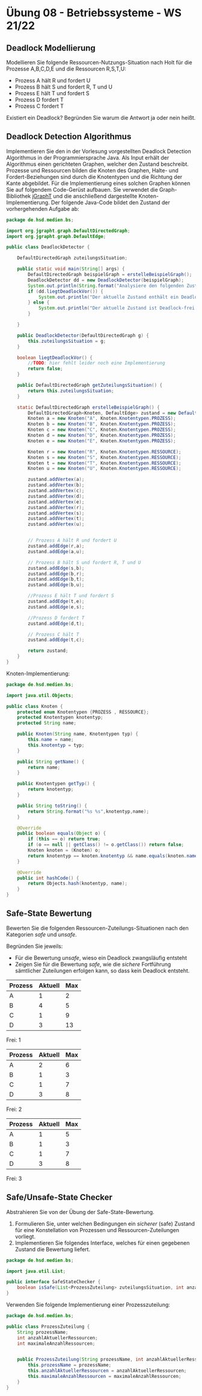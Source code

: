 # Übung 08 - Betriebssysteme - WS 21/22

## Deadlock Modellierung
Modellieren Sie folgende Ressourcen-Nutzungs-Situation nach Holt für die Prozesse A,B,C,D,E und die Ressourcen R,S,T,U:
- Prozess A hält R und fordert U
- Prozess B hält S und fordert R, T und U
- Prozess E hält T und fordert S
- Prozess D fordert T
- Prozess C fordert T

Existiert ein Deadlock? Begründen Sie warum die Antwort ja oder nein heißt.

## Deadlock Detection Algorithmus
Implementieren Sie den in der Vorlesung vorgestellten Deadlock Detection Algorithmus in der Programmiersprache Java.
Als Input erhält der Algorithmus einen gerichteten Graphen, welcher den Zustand beschreibt. Prozesse und Ressourcen bilden die Knoten des Graphen, Halte- und Fordert-Beziehungen sind durch die Knotentypen und die Richtung der Kante abgebildet.
Für die Implementierung eines solchen Graphen können Sie auf folgendem Code-Gerüst aufbauen. Sie verwendet die
Graph-Bibliothek [jGraphT](https://jgrapht.org) und die anschließend dargestellte Knoten-Implementierung.
Der folgende Java-Code bildet den Zustand der vorhergehenden Aufgabe ab:
```java
package de.hsd.medien.bs;

import org.jgrapht.graph.DefaultDirectedGraph;
import org.jgrapht.graph.DefaultEdge;

public class DeadlockDetector {

    DefaultDirectedGraph zuteilungsSituation;

    public static void main(String[] args) {
        DefaultDirectedGraph beispielGraph = erstelleBeispielGraph();
        DeadlockDetector dd = new DeadlockDetector(beispielGraph);
        System.out.println(String.format("Analysiere den folgenden Zustand ... \r\n%s\r\n",dd.getZuteilungsSituation().toString()));
        if (dd.liegtDeadlockVor()) {
            System.out.println("Der aktuelle Zustand enthält ein Deadlock!");
        } else {
            System.out.println("Der aktuelle Zustand ist Deadlock-frei!");
        }

    }

    public DeadlockDetector(DefaultDirectedGraph g) {
        this.zuteilungsSituation = g;
    }

    boolean liegtDeadlockVor() {
        //TODO: hier fehlt leider noch eine Implementierung
        return false;
    }

    public DefaultDirectedGraph getZuteilungsSituation() {
        return this.zuteilungsSituation;
    }

    static DefaultDirectedGraph erstelleBeispielGraph() {
        DefaultDirectedGraph<Knoten, DefaultEdge> zustand = new DefaultDirectedGraph(DefaultEdge.class);
        Knoten a = new Knoten("A", Knoten.Knotentypen.PROZESS);
        Knoten b = new Knoten("B", Knoten.Knotentypen.PROZESS);
        Knoten c = new Knoten("C", Knoten.Knotentypen.PROZESS);
        Knoten d = new Knoten("D", Knoten.Knotentypen.PROZESS);
        Knoten e = new Knoten("E", Knoten.Knotentypen.PROZESS);

        Knoten r = new Knoten("R", Knoten.Knotentypen.RESSOURCE);
        Knoten s = new Knoten("S", Knoten.Knotentypen.RESSOURCE);
        Knoten t = new Knoten("T", Knoten.Knotentypen.RESSOURCE);
        Knoten u = new Knoten("U", Knoten.Knotentypen.RESSOURCE);

        zustand.addVertex(a);
        zustand.addVertex(b);
        zustand.addVertex(c);
        zustand.addVertex(d);
        zustand.addVertex(e);
        zustand.addVertex(r);
        zustand.addVertex(s);
        zustand.addVertex(t);
        zustand.addVertex(u);


        // Prozess A hält R und fordert U
        zustand.addEdge(r,a);
        zustand.addEdge(a,u);

        // Prozess B hält S und fordert R, T und U
        zustand.addEdge(s,b);
        zustand.addEdge(b,r);
        zustand.addEdge(b,t);
        zustand.addEdge(b,u);

        //Prozess E hält T und fordert S
        zustand.addEdge(t,e);
        zustand.addEdge(e,s);

        //Prozess D fordert T
        zustand.addEdge(d,t);

        // Prozess C hält T
        zustand.addEdge(t,c);

        return zustand;
    }
}
```
Knoten-Implementierung:
```java
package de.hsd.medien.bs;

import java.util.Objects;

public class Knoten {
    protected enum Knotentypen {PROZESS , RESSOURCE};
    protected Knotentypen knotentyp;
    protected String name;

    public Knoten(String name, Knotentypen typ) {
        this.name = name;
        this.knotentyp = typ;
    }

    public String getName() {
        return name;
    }

    public Knotentypen getTyp() {
        return knotentyp;
    }

    public String toString() {
        return String.format("%s %s",knotentyp,name);
    }

    @Override
    public boolean equals(Object o) {
        if (this == o) return true;
        if (o == null || getClass() != o.getClass()) return false;
        Knoten knoten = (Knoten) o;
        return knotentyp == knoten.knotentyp && name.equals(knoten.name);
    }

    @Override
    public int hashCode() {
        return Objects.hash(knotentyp, name);
    }
}
```

## Safe-State Bewertung
Bewerten Sie die folgenden Ressourcen-Zuteilungs-Situationen nach den Kategorien *safe* und *unsafe*.

Begründen Sie jeweils:
- Für die Bewertung *unsafe*, wieso ein Deadlock zwangsläufig entsteht
- Zeigen Sie für die Bewertung *safe*, wie die *sichere* Fortführung sämtlicher Zuteilungen erfolgen kann, so dass kein Deadlock entsteht.

| Prozess | Aktuell | Max | 
| --- | --- | --- | 
| A | 1 | 2 |  
| B | 4 | 5 |  
| C | 1 | 9 |  
| D | 3 | 13 | 
Frei: 1

| Prozess | Aktuell | Max | 
| --- | --- | --- | 
| A | 2 | 6 |  
| B | 1 | 3 |  
| C | 1 | 7 |  
| D | 3 | 8 | 
Frei: 2

| Prozess | Aktuell | Max | 
| --- | --- | --- | 
| A | 1 | 5 |  
| B | 1 | 3 |  
| C | 1 | 7 |  
| D | 3 | 8 | 
Frei: 3

## Safe/Unsafe-State Checker
Abstrahieren Sie von der Übung der Safe-State-Bewertung.

1. Formulieren Sie, unter welchen Bedingungen ein *sicherer* (safe) Zustand für eine Konstellation von Prozessen und Ressourcen-Zuteilungen vorliegt.
2. Implementieren Sie folgendes Interface, welches für einen gegebenen Zustand die Bewertung liefert.

```java
package de.hsd.medien.bs;

import java.util.List;

public interface SafeStateChecker {
    boolean isSafe(List<ProzessZuteilung> zuteilungsSituation, int anzahlFreieRessourcen);
}
```

Verwenden Sie folgende Implementierung einer Prozesszuteilung:
```java
package de.hsd.medien.bs;

public class ProzessZuteilung {
    String prozessName;
    int anzahlAktuellerRessourcen;
    int maximaleAnzahlRessourcen;


    public ProzessZuteilung(String prozessName, int anzahlAktuellerRessourcen,int maximaleAnzahlRessourcen) {
        this.prozessName = prozessName;
        this.anzahlAktuellerRessourcen = anzahlAktuellerRessourcen;
        this.maximaleAnzahlRessourcen = maximaleAnzahlRessourcen;
    }
}
```
   

 
